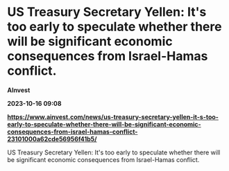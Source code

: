 # US Treasury Secretary Yellen: It's too early to speculate whether there will be significant economic consequences from Israel-Hamas conflict.
**AInvest**

**2023-10-16 09:08**

**https://www.ainvest.com/news/us-treasury-secretary-yellen-it-s-too-early-to-speculate-whether-there-will-be-significant-economic-consequences-from-israel-hamas-conflict-23101000a62cde56956f41b5/**

US Treasury Secretary Yellen: It's too early to speculate whether there will be significant economic consequences from Israel-Hamas conflict.